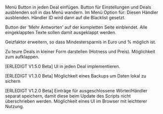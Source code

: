 Menü Button in jeden Deal einfügen. Button für Einstellungen und Deals ausblenden soll in das Menü wandern. Im Menü Option für: Diesen Händler ausblenden. Händler ID wird dann auf die Blacklist gesetzt.

Button der 'Mehr Antworten' auf der kompletten Seite einblendet. Alle eingeklappten Texte sollen damit ausgeklappt werden.

Geizfaktor erweitern, so dass Mindestersparnis in Euro und % möglich ist. 

Zu teure Deals in kleiner Form darstellen (Hotness und Preis). Möglichkeit zum aufklappen.

[ERLEDIGT V1.5.0 Beta] 
UI in jeden Deal implementieren. 

[ERLEDIGT V1.3.0 Beta]
Möglichkeit eines Backups um Daten lokal zu sichern

[ERLEDIGT V1.2.0 Beta] 
Einträge für ausgeschlossene Wörter/Händler separat speichern, damit diese beim Update des Scripts nicht überschrieben werden. Möglichkeit eines UI im Browser mit leichterer Nutzung.
